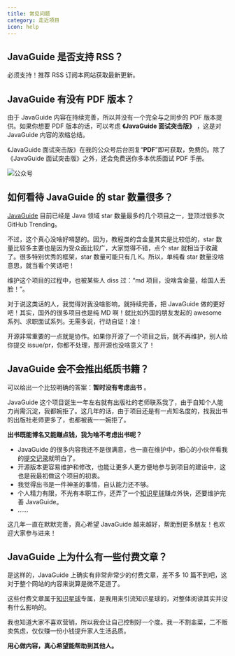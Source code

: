 ```yaml
---
title: 常见问题
category: 走近项目
icon: help
---
```


## JavaGuide 是否支持 RSS？

必须支持！推荐 RSS 订阅本网站获取最新更新。

## JavaGuide 有没有 PDF 版本？

由于 JavaGuide 内容在持续完善，所以并没有一个完全与之同步的 PDF 版本提供。如果你想要 PDF 版本的话，可以考虑 **《JavaGuide 面试突击版》** ，这是对 JavaGuide 内容的浓缩总结。

《JavaGuide 面试突击版》在我的公众号后台回复“**PDF**”即可获取，免费的。除了 《JavaGuide 面试突击版》之外，还会免费送你多本优质面试 PDF 手册。

![公众号](https://oss.dearloc.com/github/javaguide/gongzhonghaoxuanchuan.png)

## 如何看待 JavaGuide 的 star 数量很多？

[JavaGuide](https://github.com/Snailclimb) 目前已经是 Java 领域 star 数量最多的几个项目之一，登顶过很多次 GitHub Trending。

不过，这个真心没啥好嘚瑟的。因为，教程类的含金量其实是比较低的，star 数量比较多主要也是因为受众面比较广，大家觉得不错，点个 star 就相当于收藏了。很多特别优秀的框架，star 数量可能只有几 K。所以，单纯看 star 数量没啥意思，就当看个笑话吧！

维护这个项目的过程中，也被某些人 diss 过：“md 项目，没啥含金量，给国人丢脸！”。

对于说这类话的人，我觉得对我没啥影响，就持续完善，把 JavaGuide 做的更好吧！其实，国外的很多项目也是纯 MD 啊！就比如外国的朋友发起的 awesome 系列、求职面试系列。无需多说，行动自证！凎！

开源非常重要的一点就是协作。如果你开源了一个项目之后，就不再维护，别人给你提交 issue/pr，你都不处理，那开源也没啥意义了！

## JavaGuide 会不会推出纸质书籍？

可以给出一个比较明确的答案：**暂时没有考虑出书** 。

JavaGuide 这个项目诞生一年左右就有出版社的老师联系我了，由于自知个人能力尚需沉淀，我都婉拒了。这几年的话，由于项目还是有一点知名度的，找我出书的出版社老师更多了，也都被我一一婉拒了。

**出书既能博名又能赚点钱，我为啥不考虑出书呢？**

- JavaGuide 的很多内容我还不是很满意，也一直在维护中，细心的小伙伴看我的[提交记录](https://github.com/Snailclimb/JavaGuide/commits/main)就明白了。
- 开源版本更容易维护和修改，也能让更多人更方便地参与到项目的建设中，这也是我最初做这个项目的初衷。
- 我觉得出书是一件神圣的事情，自认能力还不够。
- 个人精力有限，不光有本职工作，还弄了一个[知识星球](https://dearloc.com/about-the-author/zhishixingqiu-two-years.html)赚点外快，还要维护完善 JavaGuide。
- ......

这几年一直在默默完善，真心希望 JavaGuide 越来越好，帮助到更多朋友！也欢迎大家参与进来！

## JavaGuide 上为什么有一些付费文章？

是这样的，JavaGuide 上确实有非常非常少的付费文章，差不多 10 篇不到吧，这对于整个网站的内容来说算是微不足道了。

这些付费文章属于[知识星球](https://dearloc.com/about-the-author/zhishixingqiu-two-years.html)专属，是我用来引流知识星球的，对整体阅读其实并没有什么影响的。

我也知道大家不喜欢营销，所以我会让自己控制好一个度。我一不割韭菜，二不贩卖焦虑，仅仅赚一份小钱提升家人生活品质。

**用心做内容，真心希望能帮助到其他人。**
